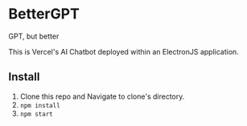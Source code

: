 # BetterGPT
GPT, but better

This is Vercel's AI Chatbot deployed within an ElectronJS application.

## Install

1. Clone this repo and Navigate to clone's directory.
2. `npm install`
3. `npm start`


